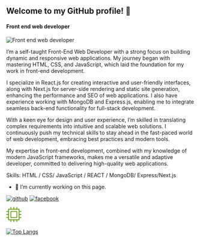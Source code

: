 ## Welcome to my GitHub profile! 🚀
#### Front end web developer
![Front end web developer](https://scontent.fdac27-2.fna.fbcdn.net/v/t39.30808-6/346445735_2222312914634432_6794853400138435137_n.jpg?_nc_cat=106&ccb=1-7&_nc_sid=6ee11a&_nc_ohc=XTdS4_cBAMQQ7kNvgGckPdy&_nc_oc=Adjjkz21hMRd_oAV1Iv9EHDMm3Z4wGxn8Un2JElF2ifKZIVOMPVq_bn-F6Pw9IacL0M&_nc_zt=23&_nc_ht=scontent.fdac27-2.fna&_nc_gid=A0A7BbWhrk4QChPacTCasB-&oh=00_AYBZ9YTY-TkawV0BjdUBamOuNh_bNGBo3wyrfPk-Eczkhg&oe=67B15B48)

I’m a self-taught Front-End Web Developer with a strong focus on building dynamic and responsive web applications. My journey began with mastering HTML, CSS, and JavaScript, which laid the foundation for my work in front-end development.

I specialize in React.js for creating interactive and user-friendly interfaces, along with Next.js for server-side rendering and static site generation, enhancing the performance and SEO of web applications. I also have experience working with MongoDB and Express.js, enabling me to integrate seamless back-end functionality for full-stack development.

With a keen eye for design and user experience, I’m skilled in translating complex requirements into intuitive and scalable web solutions. I continuously push my technical skills to stay ahead in the fast-paced world of web development, embracing best practices and modern tools.

My expertise in front-end development, combined with my knowledge of modern JavaScript frameworks, makes me a versatile and adaptive developer, committed to delivering high-quality web applications.

Skills:  HTML / CSS/ JavaScript / REACT / MongoDB/ Express/Next.js

- 🔭 I’m currently working on this page. 


[<img src='https://cdn.jsdelivr.net/npm/simple-icons@3.0.1/icons/github.svg' alt='github' height='40'>](https://github.com/https://github.com/nuhidulislam)  [<img src='https://cdn.jsdelivr.net/npm/simple-icons@3.0.1/icons/facebook.svg' alt='facebook' height='40'>](https://www.facebook.com/https://www.facebook.com/profile.php?id=100057930064329)  

<a href='https://docs.github.com/en/developers'><img src='https://raw.githubusercontent.com/acervenky/animated-github-badges/master/assets/devbadge.gif' width='40' height='40'></a> 

[![Top Langs](https://github-readme-stats.vercel.app/api/top-langs/?username=https://github.com/nuhidulislam)](https://github.com/anuraghazra/github-readme-stats)

